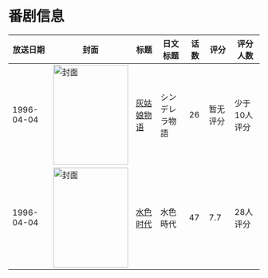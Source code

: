 # 番剧信息

|放送日期|封面|标题|日文标题|话数|评分|评分人数|
|---|---|---|---|---|---|---|
|1996-04-04|<img src="https://lain.bgm.tv/pic/cover/c/b5/c9/82383_CM1YP.jpg" alt="封面" style="width:150px;height:200px;object-fit:cover;">|[灰姑娘物语](https://bangumi.tv/subject/82383)|シンデレラ物語|26|暂无评分|少于10人评分|
|1996-04-04|<img src="https://lain.bgm.tv/pic/cover/c/fb/6f/82384_z0rH2.jpg" alt="封面" style="width:150px;height:200px;object-fit:cover;">|[水色时代](https://bangumi.tv/subject/82384)|水色時代|47|7.7|28人评分|
